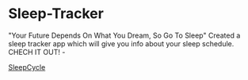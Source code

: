 # Sleep-Tracker
"Your Future Depends On What You Dream,
So Go To Sleep"
Created a sleep tracker app which will give you info about your sleep schedule.
CHECH IT OUT! -

[SleepCycle](https://aayush2211.github.io/Sleep-Tracker/)
